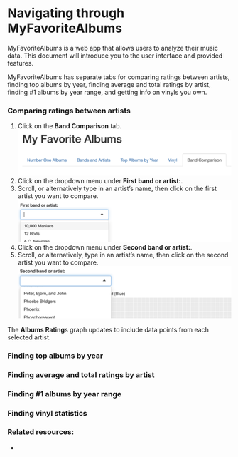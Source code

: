 # Navigating through MyFavoriteAlbums

MyFavoriteAlbums is a web app that allows users to analyze their music data. 
This document will introduce you to the user interface and provided features.

MyFavoriteAlbums has separate tabs for comparing ratings between artists,
finding top albums by year, finding average and total ratings by artist, finding #1 albums
by year range, and getting info on vinyls you own.

### <a id="compare-ratings"></a> Comparing ratings between artists
  1. Click on the **Band Comparison** tab.
     ![band comparison tab](./img/band-comparison-tab.png)
  2. Click on the dropdown menu under **First band or artist:**.
  3. Scroll, or alternatively type in an artist’s name, then click on the first artist you want to compare.
     ![first artist dropdown](./img/band-comparison-first-dropdown.png)
  4. Click on the dropdown menu under **Second band or artist:**.
  5. Scroll, or alternatively, type in an artist’s name, then click on the second artist you want to compare.
     ![second artist dropdown](./img/band-comparison-second-dropdown.png)

The **Albums Rating**s graph updates to include data points from each selected artist.


### <a id="top-by-year"></a> Finding top albums by year

### <a id="avg-total-ratings"></a> Finding average and total ratings by artist

### <a id="top-by-year-range"></a> Finding #1 albums by year range

### <a id="vinyl"></a> Finding vinyl statistics


### Related resources:
  * 
